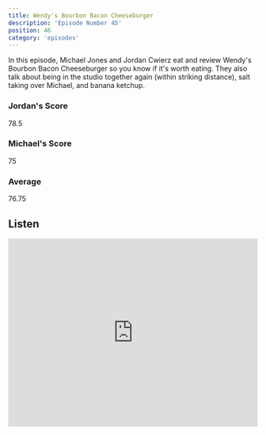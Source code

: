 ```yaml
---
title: Wendy's Bourbon Bacon Cheeseburger
description: 'Episode Number 45'
position: 46
category: 'episodes'
---
```


In this episode, Michael Jones and Jordan Cwierz eat and review Wendy's Bourbon Bacon Cheeseburger so you know if it's worth eating. They also talk about being in the studio together again (within striking distance), salt taking over Michael, and banana ketchup.

### Jordan's Score

78.5

### Michael's Score

75

### Average

76.75

## Listen

<iframe src="https://open.spotify.com/embed-podcast/episode/5JXUI9B7lRWlUJWqKDD3K1" loading="lazy" style="border: 0; width: 100%; height: 380px;" allow="encrypted-media"></iframe>
